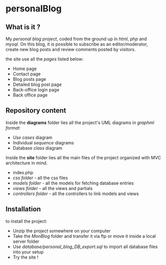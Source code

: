# personalBlog

## What is it ?

My *personal blog project*, coded from the ground up in _html_, _php_ and _mysql_. On this blog, it is possible to subscribe as an editor/moderator, create new blog posts and review comments posted by visitors.

the site use all the _pages_ listed below:
* Home page
* Contact page
* Blog posts page
* Detailed blog post page
* Back-office login page
* Back office page

## Repository content

Inside the **diagrams** folder lies all the project's UML diagrams in _graphml format_:
* _Use cases_ diagram
* Individual _sequence_ diagrams
* Database _class_ diagram

Inside the **site** folder lies all the main files of the project organized with MVC architecture in mind.
* index.php
* _css folder_ - all the css files
* _models folder_ - all the models for fetching database entries
* _views folder_ - all the views and partials
* _controllers folder_ - all the controllers to link models and views

## Installation

to install the project:
* Unzip the project somewhere on your computer
* Take the _MonBlog_ folder and transfer it via ftp or move it inside a local server folder
* Use _database/personal_blog_DB_export.sql_ to import all database files into your setup
* Try the site !
